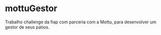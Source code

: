 # mottuGestor
Trabalho challenge da fiap com parceria com a Mottu, para desenvolver um gestor de seus patios. 
